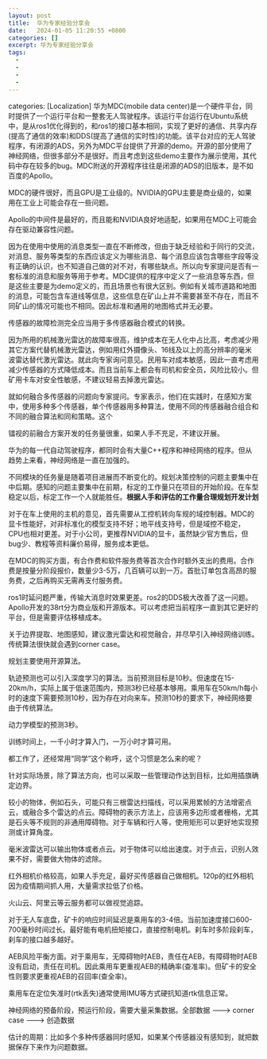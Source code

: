 ```yaml
---
layout: post
title:  华为专家经验分享会
date:   2024-01-05 11:20:55 +0800
categories: []
excerpt: 华为专家经验分享会
tags:
  - 
  - 
  - 
  - 
---
```


categories: [Localization]
华为MDC(mobile data center)是一个硬件平台，同时提供了一个运行平台和一整套无人驾驶程序。该运行平台运行在Ubuntu系统中，是从ros1优化得到的，和ros1的接口基本相同，实现了更好的通信、共享内存(提高了通信的效率)和DDS(提高了通信的实时性)的功能。该平台对应的无人驾驶程序，有闭源的ADS，另外为MDC平台提供了开源的demo。开源的部分使用了神经网络，但很多部分不是很好。而且考虑到这些demo主要作为展示使用，其代码中存在较多的bug。MDC附送的开源程序往往是闭源的ADS的旧版本，是不如百度的Apollo。

MDC的硬件很好，而且GPU是工业级的。NVIDIA的GPU主要是商业级的，如果用在工业上可能会存在一些问题。

Apollo的中间件是最好的，而且能和NVIDIA良好地适配，如果用在MDC上可能会存在驱动兼容性问题。

因为在使用中使用的消息类型一直在不断修改，但由于缺乏经验和于同行的交流，对消息、服务等类型的东西应该定义为哪些消息、每个消息应该包含哪些字段等没有正确的认识，也不知道自己做的对不对，有哪些缺点。所以向专家提问是否有一套标准的消息和服务等用于参考。MDC提供的程序中定义了一些消息等东西，但是这些主要是为demo定义的，而且场景也有很大区别。例如有关城市道路和地图的消息，可能包含车道线等信息，这些信息在矿山上并不需要甚至不存在，而且不同矿山的情况可能也不相同。因此标准和通用的地图格式并无必要。

传感器的故障检测完全应当用于多传感器融合模式的转换。

因为所用的机械激光雷达的故障率很高，维护成本在无人化中占比高，考虑减少用其它方案代替机械激光雷达，例如用红外摄像头、16线及以上的高分辨率的毫米波雷达替代激光雷达。就此向专家询问意见。民用车对成本敏感，因此一直考虑用减少传感器的方式降低成本。而且当前车上都会有司机和安全员，风险比较小。但矿用卡车对安全性敏感，不建议轻易去掉激光雷达。

就如何融合多传感器的问题向专家提问。专家表示，他们在实践时，在感知方案中，使用多种多个传感器，单个传感器用多种算法，使用不同的传感器融合组合和不同的融合算法和同和策略。这个

镭视的前融合方案开发的任务量很重，如果人手不充足，不建议开展。

华为的每一代自动驾驶程序，都同时会有大量C++程序和神经网络的程序。但从趋势上来看，神经网络是一直在加强的。

不同模块的任务量是随着项目进展而不断变化的。规划决策控制的问题主要集中在中后期。感知的问题主要集中在前期，标定的工作量只在项目的开始阶段。在车型稳定以后，标定工作一个人就能胜任。**根据人手和评估的工作量合理规划开发计划**

对于在车上使用的主机的意见，首先需要从工控机转向车规的域控制器。MDC的显卡性能好，对非标准化的模型支持不好；地平线支持号，但是域控不稳定，CPU也相对更差。对于小公司，更推荐NVIDIA的显卡，虽然缺少官方售后，但bug少、教程等资料廉价易得，服务成本更低。

在MDC的购买方面，有合作费和软件服务费等首次合作时额外支出的费用。合作费是按量分阶段报价，数量少3-5万，几百辆可以到一万。首批订单包含高昂的服务费，之后再购买无需再支付服务费。

ros1时延问题严重，传输大消息时效果更差。ros2的DDS极大改善了这一问题。Apollo开发的38rt分为商业版和开源版本。可以考虑把当前程序一直到其它更好的平台，但是需要评估移植成本。

关于边界提取、地图感知，建议激光雷达和视觉融合，并尽早引入神经网络训练。传统算法很快就会遇到corner case。

规划主要使用开源算法。

轨迹预测也可以引入深度学习的算法。当前预测目标是10秒。但速度在15-20km/h，实际上属于低速范围内，预测3秒已经基本够用。乘用车在50km/h每小时的速度下需要预测10秒，因为存在对向来车。预测10秒的要求下，神经网络要由于传统算法。

动力学模型的预测3秒。

训练时间上，一千小时才算入门，一万小时才算可用。

都工作了，还经常用“同学”这个称呼，这个习惯是怎么来的呢？

针对实际场景，除了算法方向，也可以采取一些管理动作达到目标，比如用插旗确定边界。

较小的物体，例如石头，可能只有三根雷达扫描线，可以采用累帧的方法增密点云，或融合多个雷达的点云。障碍物的表示方法上，应该用多边形或者栅格，尤其是石头等不规则的非通用障碍物。对于车辆和行人等，使用矩形可以更好地实现预测或计算角度。

毫米波雷达可以输出物体或者点云。对于物体可以给出速度。对于点云，识别人效果不好，需要做大物体的滤除。

红外相机价格较高，如果人手充足，最好买传感器自己做相机。120p的红外相机因为疫情期间抓人用，大量需求拉低了价格。

火山云、阿里云等云服务都可以做视觉追踪。

对于无人车底盘，矿卡的响应时间延迟是乘用车的3-4倍。当前加速度接口600-700毫秒时间过长。最好能有电机扭矩接口，直接控制电机。刹车时多阶段刹车，刹车的接口越多越好。

AEB风险平衡方面。对于乘用车，无障碍物时AEB，责任在AEB，有障碍物时AEB没有启动，责任在司机。因此乘用车更重视AEB的精确率(查准率)。但矿卡的安全性则要求更重视AEB的召回率(查全率)。

乘用车在定位失准时(rtk丢失)通常使用IMU等方式硬抗知道rtk信息正常。

神经网络的预备阶段，预运行阶段，需要大量采集数据。全部数据 ---> corner case ---> 创造数据

估计的周期：比如多个多种传感器同时感知，如果某个传感器没有感知到，就把数据保存下来作为问题数据。
